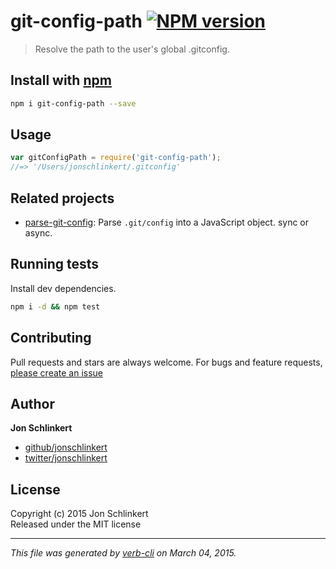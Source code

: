 # git-config-path [![NPM version](https://badge.fury.io/js/git-config-path.svg)](http://badge.fury.io/js/git-config-path)

> Resolve the path to the user's global .gitconfig.

## Install with [npm](npmjs.org)

```bash
npm i git-config-path --save
```

## Usage

```js
var gitConfigPath = require('git-config-path');
//=> '/Users/jonschlinkert/.gitconfig'
```

## Related projects
* [parse-git-config](https://github.com/jonschlinkert/parse-git-config): Parse `.git/config` into a JavaScript object. sync or async.  

## Running tests
Install dev dependencies.

```bash
npm i -d && npm test
```


## Contributing
Pull requests and stars are always welcome. For bugs and feature requests, [please create an issue](https://github.com/jonschlinkert/git-config-path/issues)


## Author

**Jon Schlinkert**
 
+ [github/jonschlinkert](https://github.com/jonschlinkert)
+ [twitter/jonschlinkert](http://twitter.com/jonschlinkert) 

## License
Copyright (c) 2015 Jon Schlinkert  
Released under the MIT license

***

_This file was generated by [verb-cli](https://github.com/assemble/verb-cli) on March 04, 2015._
